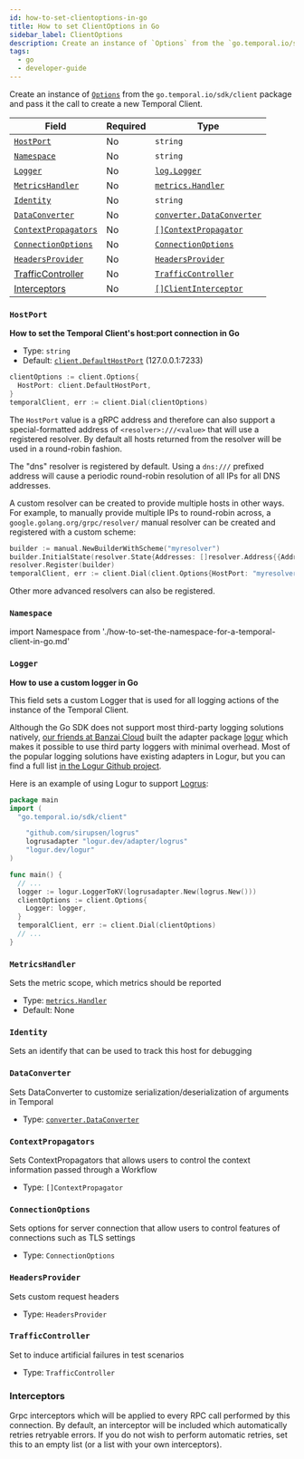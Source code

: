 ```yaml
---
id: how-to-set-clientoptions-in-go
title: How to set ClientOptions in Go
sidebar_label: ClientOptions
description: Create an instance of `Options` from the `go.temporal.io/sdk/client` package and pass it the call to create a new Temporal Client.
tags:
  - go
  - developer-guide
---
```


Create an instance of [`Options`](https://pkg.go.dev/go.temporal.io/sdk/client#Options) from the `go.temporal.io/sdk/client` package and pass it the call to create a new Temporal Client.

| Field                                       | Required | Type                                                                                       |
| ------------------------------------------- | -------- | ------------------------------------------------------------------------------------------ |
| [`HostPort`](#hostport)                     | No       | `string`                                                                                   |
| [`Namespace`](#namespace)                   | No       | `string`                                                                                   |
| [`Logger`](#logger)                         | No       | [`log.Logger`](https://pkg.go.dev/go.temporal.io/sdk/log#Logger)                           |
| [`MetricsHandler`](#metricshandler)         | No       | [`metrics.Handler`](https://pkg.go.dev/go.temporal.io/sdk/internal/common/metrics#Handler) |
| [`Identity`](#identify)                     | No       | `string`                                                                                   |
| [`DataConverter`](#dataconverter)           | No       | [`converter.DataConverter`](https://pkg.go.dev/go.temporal.io/sdk/converter#DataConverter) |
| [`ContextPropagators`](#contextpropagators) | No       | [`[]ContextPropagator`](https://pkg.go.dev/go.temporal.io/sdk/internal#ContextPropagator)  |
| [`ConnectionOptions`](#connectionoptions)   | No       | [`ConnectionOptions`](https://pkg.go.dev/go.temporal.io/sdk/internal#ConnectionOptions)    |
| [`HeadersProvider`](#headersprovider)       | No       | [`HeadersProvider`](https://pkg.go.dev/go.temporal.io/sdk/internal#HeadersProvider)        |
| [TrafficController](#trafficcontroller)     | No       | [`TrafficController`](https://pkg.go.dev/go.temporal.io/sdk/internal#TrafficController)    |
| [Interceptors](#interceptors)               | No       | [`[]ClientInterceptor`](https://pkg.go.dev/go.temporal.io/sdk/internal#ClientInterceptor)  |

### `HostPort`

**How to set the Temporal Client's host:port connection in Go**

- Type: `string`
- Default: [`client.DefaultHostPort`](https://pkg.go.dev/go.temporal.io/sdk/client#pkg-constants) (127.0.0.1:7233)

```go
clientOptions := client.Options{
  HostPort: client.DefaultHostPort,
}
temporalClient, err := client.Dial(clientOptions)
```

The `HostPort` value is a gRPC address and therefore can also support a special-formatted address of `<resolver>:///<value>` that will use a registered resolver.
By default all hosts returned from the resolver will be used in a round-robin fashion.

The "dns" resolver is registered by default.
Using a `dns:///` prefixed address will cause a periodic round-robin resolution of all IPs for all DNS addresses.

A custom resolver can be created to provide multiple hosts in other ways.
For example, to manually provide multiple IPs to round-robin across, a `google.golang.org/grpc/resolver/` manual resolver can be created and registered with a custom scheme:

```go
builder := manual.NewBuilderWithScheme("myresolver")
builder.InitialState(resolver.State{Addresses: []resolver.Address{{Addr: "1.2.3.4:1234"},{Addr: "2.3.4.5:2345"}}})
resolver.Register(builder)
temporalClient, err := client.Dial(client.Options{HostPort: "myresolver:///ignoredvalue"})
```

Other more advanced resolvers can also be registered.

### `Namespace`

import Namespace from './how-to-set-the-namespace-for-a-temporal-client-in-go.md'

<Namespace/>

### `Logger`

**How to use a custom logger in Go**

This field sets a custom Logger that is used for all logging actions of the instance of the Temporal Client.

Although the Go SDK does not support most third-party logging solutions natively, [our friends at Banzai Cloud](https://github.com/sagikazarmark) built the adapter package [logur](https://github.com/logur/logur) which makes it possible to use third party loggers with minimal overhead.
Most of the popular logging solutions have existing adapters in Logur, but you can find a full list [in the Logur Github project](https://github.com/logur?q=adapter-).

Here is an example of using Logur to support [Logrus](https://github.com/sirupsen/logrus):

```go
package main
import (
  "go.temporal.io/sdk/client"

	"github.com/sirupsen/logrus"
	logrusadapter "logur.dev/adapter/logrus"
	"logur.dev/logur"
)

func main() {
  // ...
  logger := logur.LoggerToKV(logrusadapter.New(logrus.New()))
  clientOptions := client.Options{
    Logger: logger,
  }
  temporalClient, err := client.Dial(clientOptions)
  // ...
}
```

### `MetricsHandler`

Sets the metric scope, which metrics should be reported

- Type: [`metrics.Handler`](https://pkg.go.dev/go.temporal.io/sdk/internal/common/metrics#Handler)
- Default: None

### `Identity`

Sets an identify that can be used to track this host for debugging

### `DataConverter`

Sets DataConverter to customize serialization/deserialization of arguments in Temporal

- Type: [`converter.DataConverter`](https://pkg.go.dev/go.temporal.io/sdk/converter#DataConverter)

### `ContextPropagators`

Sets ContextPropagators that allows users to control the context information passed through a Workflow

- Type: `[]ContextPropagator`

### `ConnectionOptions`

Sets options for server connection that allow users to control features of connections such as TLS settings

- Type: `ConnectionOptions`

### `HeadersProvider`

Sets custom request headers

- Type: `HeadersProvider`

### `TrafficController`

Set to induce artificial failures in test scenarios

- Type: `TrafficController`

### Interceptors

Grpc interceptors which will be applied to every RPC call performed by this connection. By default, an interceptor will be included which automatically retries retryable errors. If you do not wish to perform automatic retries, set this to an empty list (or a list with your own interceptors).
